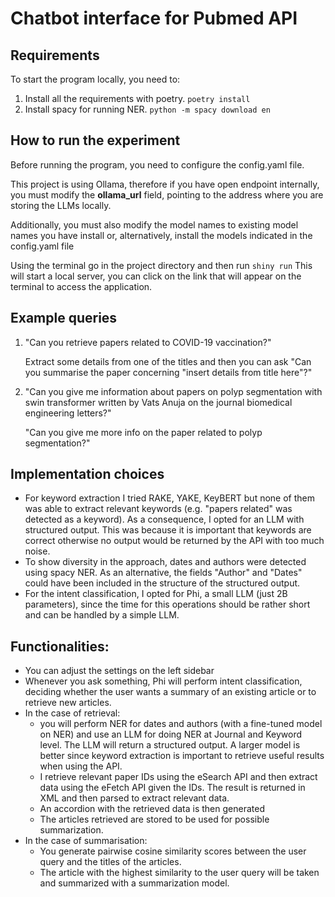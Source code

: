# Chatbot interface for Pubmed API

## Requirements
To start the program locally, you need to:
1) Install all the requirements with poetry.
   ```poetry install```
2) Install spacy for running NER.
   ```python -m spacy download en```

## How to run the experiment
Before running the program, you need to configure the config.yaml file.

This project is using Ollama, therefore if you have open endpoint internally, you must modify the **ollama_url** field, pointing to the address where you are storing the LLMs locally.

Additionally, you must also modify the model names to existing model names you have install or, alternatively, install the models indicated in the config.yaml file

Using the terminal go in the project directory and then run
```shiny run```
This will start a local server, you can click on the link that will appear on the terminal to access the application.


## Example queries
1) "Can you retrieve papers related to COVID-19 vaccination?"
   
   Extract some details from one of the titles and then you can ask "Can you summarise the paper concerning "insert details from title here"?"

2) "Can you give me information about papers on polyp segmentation with swin transformer written by Vats Anuja on the journal biomedical engineering letters?"
   
   "Can you give me more info on the paper related to polyp segmentation?"


## Implementation choices
- For keyword extraction I tried RAKE, YAKE, KeyBERT but none of them was able to extract relevant keywords (e.g. "papers related" was detected as a keyword). As a consequence, I opted for an LLM with structured output. This was because it is important that keywords are correct otherwise no output would be returned by the API with too much noise.
- To show diversity in the approach, dates and authors were detected using spacy NER. As an alternative, the fields "Author" and "Dates" could have been included in the structure of the structured output.
- For the intent classification, I opted for Phi, a small LLM (just 2B parameters), since the time for this operations should be rather short and can be handled by a simple LLM.


## Functionalities:
- You can adjust the settings on the left sidebar
- Whenever you ask something, Phi will perform intent classification, deciding whether the user wants a summary of an existing article or to retrieve new articles.
- In the case of retrieval:
   - you will perform NER for dates and authors (with a fine-tuned model on NER) and use an LLM for doing NER at Journal and Keyword level. The LLM will return a structured output. A larger model is better since keyword extraction is important to retrieve useful results when using the API.
   - I retrieve relevant paper IDs using the eSearch API and then extract data using the eFetch API given the IDs. The result is returned in XML and then parsed to extract relevant data.
   - An accordion with the retrieved data is then generated
   - The articles retrieved are stored to be used for possible summarization.
- In the case of summarisation:
   - You generate pairwise cosine similarity scores between the user query and the titles of the articles.
   - The article with the highest similarity to the user query will be taken and summarized with a summarization model. 
